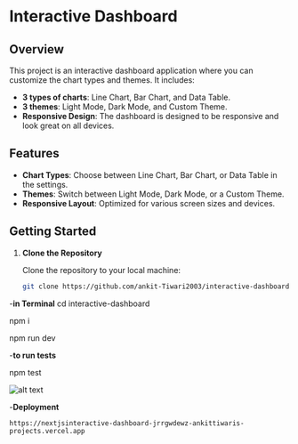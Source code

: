 # Interactive Dashboard

## Overview

This project is an interactive dashboard application where you can customize the chart types and themes. It includes:

- **3 types of charts**: Line Chart, Bar Chart, and Data Table.
- **3 themes**: Light Mode, Dark Mode, and Custom Theme.
- **Responsive Design**: The dashboard is designed to be responsive and look great on all devices.

## Features

- **Chart Types**: Choose between Line Chart, Bar Chart, or Data Table in the settings.
- **Themes**: Switch between Light Mode, Dark Mode, or a Custom Theme.
- **Responsive Layout**: Optimized for various screen sizes and devices.

## Getting Started

1. **Clone the Repository**

   Clone the repository to your local machine:

   ```bash
   git clone https://github.com/ankit-Tiwari2003/interactive-dashboard.git

-**in Terminal**
cd interactive-dashboard

npm i

npm run dev

-**to run tests**

npm test

![alt text](image.png)

-**Deployment**

 `https://nextjsinteractive-dashboard-jrrgwdewz-ankittiwaris-projects.vercel.app`


